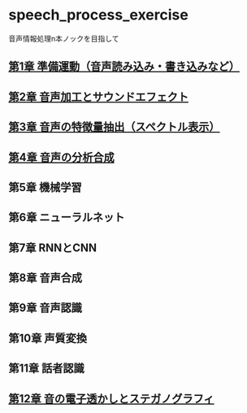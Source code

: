 # speech_process_exercise
音声情報処理n本ノックを目指して

## [第1章 準備運動（音声読み込み・書き込みなど）](https://github.com/tam17aki/speech_process_exercise/tree/master/Chapter1_WarmUp)
## [第2章 音声加工とサウンドエフェクト](https://github.com/tam17aki/speech_process_exercise/tree/master/Chapter2_SoundEffect)
## [第3章 音声の特徴量抽出（スペクトル表示）](https://github.com/tam17aki/speech_process_exercise/tree/master/Chapter3_SpeechAnalysis)
## [第4章 音声の分析合成](https://github.com/tam17aki/speech_process_exercise/tree/master/Chapter4_SpeechAnalysisSynthesis)
## 第5章 機械学習
## 第6章 ニューラルネット
## 第7章 RNNとCNN
## 第8章 音声合成
## 第9章 音声認識
## 第10章 声質変換
## 第11章 話者認識
## [第12章 音の電子透かしとステガノグラフィ](https://github.com/tam17aki/speech_process_exercise/tree/master/Chapter12_AudioWatermark)
